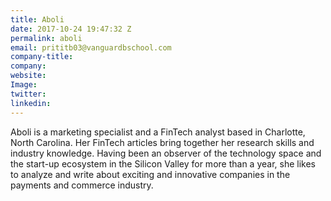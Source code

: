 ```yaml
---
title: Aboli
date: 2017-10-24 19:47:32 Z
permalink: aboli
email: prititb03@vanguardbschool.com
company-title: 
company: 
website: 
Image: 
twitter: 
linkedin: 
---
```


Aboli is a marketing specialist and a FinTech analyst based in Charlotte, North Carolina. Her FinTech articles bring together her research skills and industry knowledge. Having been an observer of the technology space and the start-up ecosystem in the Silicon Valley for more than a year, she likes to analyze and write about exciting and innovative companies in the payments and commerce industry.